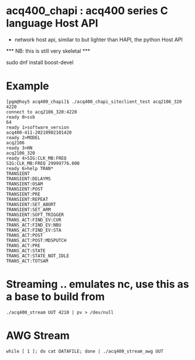 # acq400_chapi : acq400 series C language Host API

- network host api, similar to but lighter than HAPI, the python Host API

*** NB: this is still very skeletal ***


sudo dnf install boost-devel


 # Example
```
[pgm@hoy5 acq400_chapi]$ ./acq400_chapi_siteclient_test acq2106_320 4220
connect to acq2106_320:4220
ready 0>ssb
64
ready 1>software_version
acq400-411-20210902101420
ready 2>MODEL
acq2106
ready 3>HN 
acq2106_320
ready 4>SIG:CLK_MB:FREQ
SIG:CLK_MB:FREQ 29999776.000
ready 6>help TRAN* 
TRANSIENT
TRANSIENT:DELAYMS
TRANSIENT:OSAM
TRANSIENT:POST
TRANSIENT:PRE
TRANSIENT:REPEAT
TRANSIENT:SET_ABORT
TRANSIENT:SET_ARM
TRANSIENT:SOFT_TRIGGER
TRANS_ACT:FIND_EV:CUR
TRANS_ACT:FIND_EV:NBU
TRANS_ACT:FIND_EV:STA
TRANS_ACT:POST
TRANS_ACT:POST:MDSPUTCH
TRANS_ACT:PRE
TRANS_ACT:STATE
TRANS_ACT:STATE_NOT_IDLE
TRANS_ACT:TOTSAM
```

 # Streaming .. emulates nc, use this as a base to build from

```
./acq400_stream UUT 4210 | pv > /dev/null
```

 # AWG Stream
```
while [ 1 ]; do cat DATAFILE; done | ./acq400_stream_awg UUT
```


